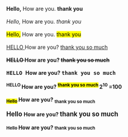 <!DOCTYPE html>
<html>
<head>
<title>my first program</title>
</head>

<body>

<b> Hello,</b> How are you. <strong>thank you</strong>
<br>
<br>
<i> Hello,</i> How are you. <em>thank you</em>
<br>
<br>
<mark> Hello,</mark> How are you. <mark>thank you</mark>
<br>
<br>
<u>HELLO </u> How are you?
<ins> thank you so much</ins>
<br> 
<b><br> 
<strike>HELLO </strike> How are you? <del> thank you so much</del>
<br>
<br>
<tt>HELLO </tt> How are you?
<tt> thank you so much</tt>
<br>
<br>
<sup>HELLO </sup> How are you? <sup><mark> thank you so much</mark> </sup> 2<sup>10</sup> =100
<br>
<br>
<sub><mark>Hello</mark> </sub> How are you? <sub> thank you so much</sub>
<br>
<br>
<big>Hello </big> How are you? 
<big> thank you so much</big>
<br> 
<br>
<small>Hello </small> How are you? <small> thank you so much</small>
</body>
</html>
